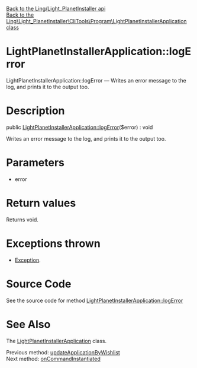 [Back to the Ling/Light_PlanetInstaller api](https://github.com/lingtalfi/Light_PlanetInstaller/blob/master/doc/api/Ling/Light_PlanetInstaller.md)<br>
[Back to the Ling\Light_PlanetInstaller\CliTools\Program\LightPlanetInstallerApplication class](https://github.com/lingtalfi/Light_PlanetInstaller/blob/master/doc/api/Ling/Light_PlanetInstaller/CliTools/Program/LightPlanetInstallerApplication.md)


LightPlanetInstallerApplication::logError
================



LightPlanetInstallerApplication::logError — Writes an error message to the log, and prints it to the output too.




Description
================


public [LightPlanetInstallerApplication::logError](https://github.com/lingtalfi/Light_PlanetInstaller/blob/master/doc/api/Ling/Light_PlanetInstaller/CliTools/Program/LightPlanetInstallerApplication/logError.md)($error) : void




Writes an error message to the log, and prints it to the output too.




Parameters
================


- error

    


Return values
================

Returns void.


Exceptions thrown
================

- [Exception](http://php.net/manual/en/class.exception.php).&nbsp;







Source Code
===========
See the source code for method [LightPlanetInstallerApplication::logError](https://github.com/lingtalfi/Light_PlanetInstaller/blob/master/CliTools/Program/LightPlanetInstallerApplication.php#L536-L560)


See Also
================

The [LightPlanetInstallerApplication](https://github.com/lingtalfi/Light_PlanetInstaller/blob/master/doc/api/Ling/Light_PlanetInstaller/CliTools/Program/LightPlanetInstallerApplication.md) class.

Previous method: [updateApplicationByWishlist](https://github.com/lingtalfi/Light_PlanetInstaller/blob/master/doc/api/Ling/Light_PlanetInstaller/CliTools/Program/LightPlanetInstallerApplication/updateApplicationByWishlist.md)<br>Next method: [onCommandInstantiated](https://github.com/lingtalfi/Light_PlanetInstaller/blob/master/doc/api/Ling/Light_PlanetInstaller/CliTools/Program/LightPlanetInstallerApplication/onCommandInstantiated.md)<br>

